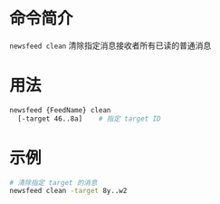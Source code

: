 命令简介
======= 

`newsfeed clean` 清除指定消息接收者所有已读的普通消息

用法
=======

```bash
newsfeed {FeedName} clean
  [-target 46..8a]    # 指定 target ID
```

示例
=======

```bash
# 清除指定 target 的消息
newsfeed clean -target 8y..w2
```